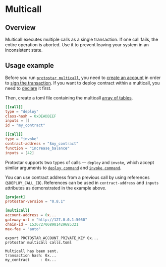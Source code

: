 # Multicall

## Overview
Multicall executes multiple calls as a single transaction. If one call fails, the entire operation is aborted. Use it to prevent leaving your system in an inconsistent state. 


## Usage example

Before you run [`protostar multicall`](/docs/cli-reference#multicall), you need to [create an account](./05-deploy-account.md) in order to [sign the transaction](./06-signing.md). If you want to deploy contract within a multicall, you need to [declare](./03-declare.md) it first.


Then, create a toml file containing the multicall [array of tables](https://toml.io/en/v1.0.0#array-of-tables).

```toml title="calls.toml"
[[call]]
type = "deploy"
class-hash = 0xDEADBEEF
inputs = []
id = "my_contract"

[[call]]
type = "invoke"
contract-address = "$my_contract"
function = "increase_balance"
inputs = [42]
```

Protostar supports two types of calls — `deploy` and `invoke`, which accept similar arguments to [`deploy command`](/docs/cli-reference#deploy) and [`invoke command`](/docs/cli-reference#invoke).

You can use contract address from a previous call by using references (`$DEPLOY_CALL_ID`). References can be used in `contract-address` and `inputs` attributes as demonstrated in the example above.

```toml title="protostar.toml"
[project]
protostar-version = "0.8.1"

[multicall]
account-address = 0x...
gateway-url = "http://127.0.0.1:5050"
chain-id = 1536727068981429685321
max-fee = "auto"
```

```shell title="Calling multicall"
export PROTOSTAR_ACCOUNT_PRIVATE_KEY 0x...
protostar multicall calls.toml
```

```shell title="Protostar shows transaction hash and addresses of deployed contracts"
Multicall has been sent.
transaction hash: 0x...
my_contract     : 0x...
```
